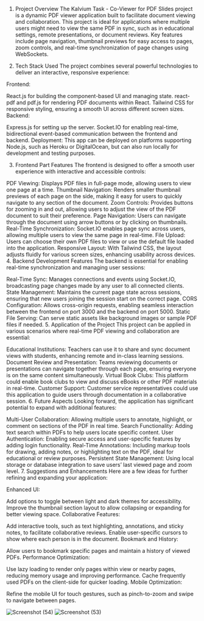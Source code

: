 1. Project Overview
The Kalvium Task - Co-Viewer for PDF Slides project is a dynamic PDF viewer application built to facilitate document viewing and collaboration. This project is ideal for applications where multiple users might need to view the same PDF in sync, such as in educational settings, remote presentations, or document reviews. Key features include page navigation, thumbnail previews for easy access to pages, zoom controls, and real-time synchronization of page changes using WebSockets.

2. Tech Stack Used
The project combines several powerful technologies to deliver an interactive, responsive experience:

Frontend:

React.js for building the component-based UI and managing state.
react-pdf and pdf.js for rendering PDF documents within React.
Tailwind CSS for responsive styling, ensuring a smooth UI across different screen sizes.
Backend:

Express.js for setting up the server.
Socket.IO for enabling real-time, bidirectional event-based communication between the frontend and backend.
Deployment: This app can be deployed on platforms supporting Node.js, such as Heroku or DigitalOcean, but can also run locally for development and testing purposes.

3. Frontend Part Features
The frontend is designed to offer a smooth user experience with interactive and accessible controls:

PDF Viewing: Displays PDF files in full-page mode, allowing users to view one page at a time.
Thumbnail Navigation: Renders smaller thumbnail previews of each page on the side, making it easy for users to quickly navigate to any section of the document.
Zoom Controls: Provides buttons for zooming in and out, allowing users to adjust the view of the PDF document to suit their preference.
Page Navigation: Users can navigate through the document using arrow buttons or by clicking on thumbnails.
Real-Time Synchronization: Socket.IO enables page sync across users, allowing multiple users to view the same page in real-time.
File Upload: Users can choose their own PDF files to view or use the default file loaded into the application.
Responsive Layout: With Tailwind CSS, the layout adjusts fluidly for various screen sizes, enhancing usability across devices.
4. Backend Development Features
The backend is essential for enabling real-time synchronization and managing user sessions:

Real-Time Sync: Manages connections and events using Socket.IO, broadcasting page changes made by any user to all connected clients.
State Management: Maintains the current page state across sessions, ensuring that new users joining the session start on the correct page.
CORS Configuration: Allows cross-origin requests, enabling seamless interaction between the frontend on port 3000 and the backend on port 5000.
Static File Serving: Can serve static assets like background images or sample PDF files if needed.
5. Application of the Project
This project can be applied in various scenarios where real-time PDF viewing and collaboration are essential:

Educational Institutions: Teachers can use it to share and sync document views with students, enhancing remote and in-class learning sessions.
Document Review and Presentation: Teams reviewing documents or presentations can navigate together through each page, ensuring everyone is on the same content simultaneously.
Virtual Book Clubs: This platform could enable book clubs to view and discuss eBooks or other PDF materials in real-time.
Customer Support: Customer service representatives could use this application to guide users through documentation in a collaborative session.
6. Future Aspects
Looking forward, the application has significant potential to expand with additional features:

Multi-User Collaboration: Allowing multiple users to annotate, highlight, or comment on sections of the PDF in real time.
Search Functionality: Adding text search within PDFs to help users locate specific content.
User Authentication: Enabling secure access and user-specific features by adding login functionality.
Real-Time Annotations: Including markup tools for drawing, adding notes, or highlighting text on the PDF, ideal for educational or review purposes.
Persistent State Management: Using local storage or database integration to save users’ last viewed page and zoom level.
7. Suggestions and Enhancements
Here are a few ideas for further refining and expanding your application:

Enhanced UI:

Add options to toggle between light and dark themes for accessibility.
Improve the thumbnail section layout to allow collapsing or expanding for better viewing space.
Collaborative Features:

Add interactive tools, such as text highlighting, annotations, and sticky notes, to facilitate collaborative reviews.
Enable user-specific cursors to show where each person is in the document.
Bookmark and History:

Allow users to bookmark specific pages and maintain a history of viewed PDFs.
Performance Optimization:

Use lazy loading to render only pages within view or nearby pages, reducing memory usage and improving performance.
Cache frequently used PDFs on the client-side for quicker loading.
Mobile Optimization:

Refine the mobile UI for touch gestures, such as pinch-to-zoom and swipe to navigate between pages.

![Screenshot (54)](https://github.com/user-attachments/assets/c99a67a1-b28b-458a-bcca-f7f42f3fb4ad)
![Screenshot (53)](https://github.com/user-attachments/assets/01c3f47c-e484-4064-93e2-b720ffe97ff8)
